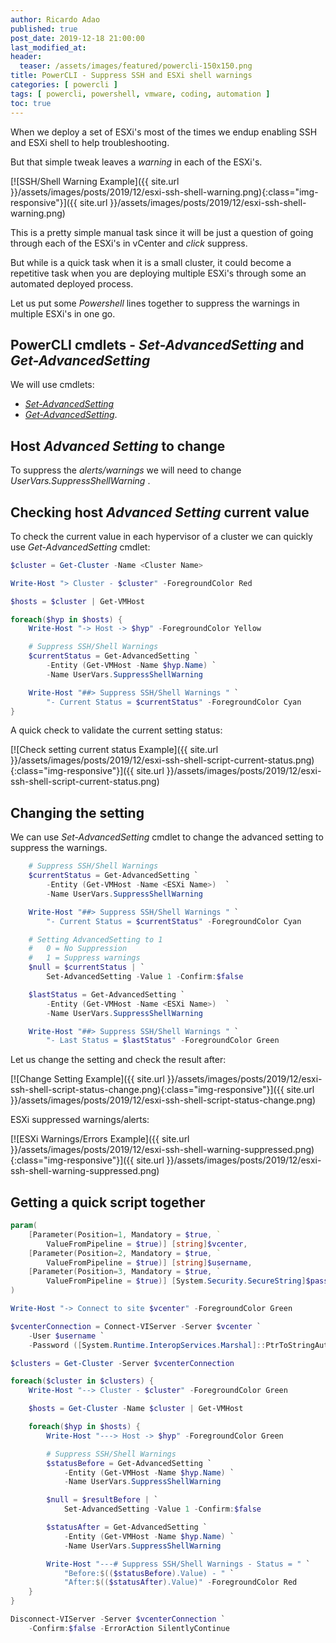 ```yaml
---
author: Ricardo Adao
published: true
post_date: 2019-12-18 21:00:00  
last_modified_at:
header:
  teaser: /assets/images/featured/powercli-150x150.png
title: PowerCLI - Suppress SSH and ESXi shell warnings
categories: [ powercli ]
tags: [ powercli, powershell, vmware, coding, automation ]
toc: true
---
```

When we deploy a set of ESXi's most of the times we endup enabling SSH and ESXi shell to help troubleshooting.

But that simple tweak leaves a _warning_ in each of the ESXi's.

[![SSH/Shell Warning Example]({{ site.url }}/assets/images/posts/2019/12/esxi-ssh-shell-warning.png){:class="img-responsive"}]({{ site.url }}/assets/images/posts/2019/12/esxi-ssh-shell-warning.png)

This is a pretty simple manual task since it will be just a question of going through each of the ESXi's in vCenter and _click_ suppress.

But while is a quick task when it is a small cluster, it could become a repetitive task when you are deploying multiple ESXi's through some an automated deployed process.

Let us put some _Powershell_ lines together to suppress the warnings in multiple ESXi's in one go.

## PowerCLI cmdlets - _Set-AdvancedSetting_ and _Get-AdvancedSetting_

We will use cmdlets:

* [_Set-AdvancedSetting_](https://code.vmware.com/docs/10197/cmdlet-reference/doc/Get-AdvancedSetting.html)
* [_Get-AdvancedSetting_](https://code.vmware.com/docs/10197/cmdlet-reference/doc/Set-AdvancedSetting.html).

## Host _Advanced Setting_ to change

To suppress the _alerts/warnings_ we will need to change _UserVars.SuppressShellWarning_ .

## Checking host _Advanced Setting_ current value

To check the current value in each hypervisor of a cluster we can quickly use _Get-AdvancedSetting_ cmdlet:

```powershell
$cluster = Get-Cluster -Name <Cluster Name>

Write-Host "> Cluster - $cluster" -ForegroundColor Red

$hosts = $cluster | Get-VMHost

foreach($hyp in $hosts) {
    Write-Host "-> Host -> $hyp" -ForegroundColor Yellow

    # Suppress SSH/Shell Warnings
    $currentStatus = Get-AdvancedSetting `
        -Entity (Get-VMHost -Name $hyp.Name) `
        -Name UserVars.SuppressShellWarning

    Write-Host "##> Suppress SSH/Shell Warnings " `
        "- Current Status = $currentStatus" -ForegroundColor Cyan
}
```

A quick check to validate the current setting status:

[![Check setting current status Example]({{ site.url }}/assets/images/posts/2019/12/esxi-ssh-shell-script-current-status.png){:class="img-responsive"}]({{ site.url }}/assets/images/posts/2019/12/esxi-ssh-shell-script-current-status.png)

## Changing the setting

We can use _Set-AdvancedSetting_ cmdlet to change the advanced setting to suppress the warnings.

```powershell
    # Suppress SSH/Shell Warnings
    $currentStatus = Get-AdvancedSetting `
        -Entity (Get-VMHost -Name <ESXi Name>)  `
        -Name UserVars.SuppressShellWarning

    Write-Host "##> Suppress SSH/Shell Warnings " `
        "- Current Status = $currentStatus" -ForegroundColor Cyan

    # Setting AdvancedSetting to 1
    #   0 = No Suppression
    #   1 = Suppress warnings
    $null = $currentStatus | `
        Set-AdvancedSetting -Value 1 -Confirm:$false

    $lastStatus = Get-AdvancedSetting `
        -Entity (Get-VMHost -Name <ESXi Name>)  `
        -Name UserVars.SuppressShellWarning

    Write-Host "##> Suppress SSH/Shell Warnings " `
        "- Last Status = $lastStatus" -ForegroundColor Green
```

Let us change the setting and check the result after:

[![Change Setting Example]({{ site.url }}/assets/images/posts/2019/12/esxi-ssh-shell-script-status-change.png){:class="img-responsive"}]({{ site.url }}/assets/images/posts/2019/12/esxi-ssh-shell-script-status-change.png)

ESXi suppressed warnings/alerts:

[![ESXi Warnings/Errors Example]({{ site.url }}/assets/images/posts/2019/12/esxi-ssh-shell-warning-suppressed.png){:class="img-responsive"}]({{ site.url }}/assets/images/posts/2019/12/esxi-ssh-shell-warning-suppressed.png)

## Getting a quick script together

```powershell
param(
    [Parameter(Position=1, Mandatory = $true, `
        ValueFromPipeline = $true)] [string]$vcenter,
    [Parameter(Position=2, Mandatory = $true, `
        ValueFromPipeline = $true)] [string]$username,
    [Parameter(Position=3, Mandatory = $true, `
        ValueFromPipeline = $true)] [System.Security.SecureString]$password
)

Write-Host "-> Connect to site $vcenter" -ForegroundColor Green

$vcenterConnection = Connect-VIServer -Server $vcenter `
    -User $username `
    -Password ([System.Runtime.InteropServices.Marshal]::PtrToStringAuto([System.Runtime.InteropServices.Marshal]::SecureStringToBSTR($password)))

$clusters = Get-Cluster -Server $vcenterConnection

foreach($cluster in $clusters) {
    Write-Host "--> Cluster - $cluster" -ForegroundColor Green

    $hosts = Get-Cluster -Name $cluster | Get-VMHost

    foreach($hyp in $hosts) {
        Write-Host "---> Host -> $hyp" -ForegroundColor Green

        # Suppress SSH/Shell Warnings
        $statusBefore = Get-AdvancedSetting `
            -Entity (Get-VMHost -Name $hyp.Name) `
            -Name UserVars.SuppressShellWarning

        $null = $resultBefore | `
            Set-AdvancedSetting -Value 1 -Confirm:$false

        $statusAfter = Get-AdvancedSetting `
            -Entity (Get-VMHost -Name $hyp.Name) `
            -Name UserVars.SuppressShellWarning

        Write-Host "---# Suppress SSH/Shell Warnings - Status = " `
            "Before:$(($statusBefore).Value) - " `
            "After:$(($statusAfter).Value)" -ForegroundColor Red
    }
}

Disconnect-VIServer -Server $vcenterConnection `
    -Confirm:$false -ErrorAction SilentlyContinue
```
